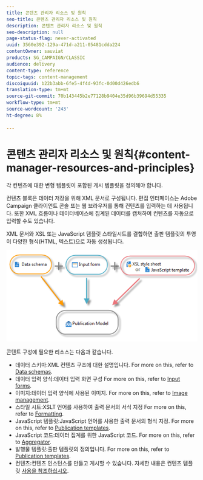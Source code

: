 ```yaml
---
title: 콘텐츠 관리자 리소스 및 원칙
seo-title: 콘텐츠 관리자 리소스 및 원칙
description: 콘텐츠 관리자 리소스 및 원칙
seo-description: null
page-status-flag: never-activated
uuid: 3560e392-129a-471d-a211-05481cdda224
contentOwner: sauviat
products: SG_CAMPAIGN/CLASSIC
audience: delivery
content-type: reference
topic-tags: content-management
discoiquuid: b22b3abb-6fe5-4f4d-93fc-0d00d426edb6
translation-type: tm+mt
source-git-commit: 70b143445b2e77128b9404e35d96b39694d55335
workflow-type: tm+mt
source-wordcount: '243'
ht-degree: 8%

---
```



# 콘텐츠 관리자 리소스 및 원칙{#content-manager-resources-and-principles}

각 컨텐츠에 대한 변형 템플릿이 포함된 게시 템플릿을 정의해야 합니다.

컨텐츠 블록은 데이터 저장을 위해 XML 문서로 구성됩니다. 편집 인터페이스는 Adobe Campaign 클라이언트 콘솔 또는 웹 브라우저를 통해 컨텐츠를 입력하는 데 사용됩니다. 또한 XML 흐름이나 데이터베이스에 집계된 데이터를 캡처하여 컨텐츠를 자동으로 입력할 수도 있습니다.

XML 문서와 XSL 또는 JavaScript 템플릿 스타일시트를 결합하면 출판 템플릿의 투영이 다양한 형식(HTML, 텍스트)으로 자동 생성됩니다.

![](assets/d_ncs_content_process.png)

콘텐트 구성에 필요한 리소스는 다음과 같습니다.

* 데이터 스키마:XML 컨텐츠 구조에 대한 설명입니다. For more on this, refer to [Data schemas](../../delivery/using/data-schemas.md).
* 데이터 입력 양식:데이터 입력 화면 구성 For more on this, refer to [Input forms](../../delivery/using/input-forms.md).
* 이미지:데이터 입력 양식에 사용된 이미지. For more on this, refer to [Image management](../../delivery/using/formatting.md#image-management).
* 스타일 시트:XSLT 언어를 사용하여 출력 문서의 서식 지정 For more on this, refer to [Formatting](../../delivery/using/formatting.md).
* JavaScript 템플릿:JavaScript 언어를 사용한 출력 문서의 형식 지정. For more on this, refer to [Publication templates](../../delivery/using/publication-templates.md).
* JavaScript 코드:데이터 집계를 위한 JavaScript 코드. For more on this, refer to [Aggregator](../../delivery/using/publication-templates.md#aggregator).
* 발행물 템플릿:출판 템플릿의 정의입니다. For more on this, refer to [Publication templates](../../delivery/using/publication-templates.md).
* 컨텐츠:컨텐츠 인스턴스를 만들고 게시할 수 있습니다. 자세한 내용은 컨텐츠 템플릿 [사용을 참조하십시오](../../delivery/using/using-a-content-template.md).
